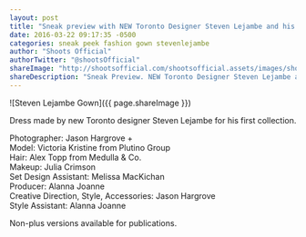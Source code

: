 ```yaml
---
layout: post
title: "Sneak preview with NEW Toronto Designer Steven Lejambe and his first collection"
date: 2016-03-22 09:17:35 -0500
categories: sneak peek fashion gown stevenlejambe
author: "Shoots Official"
authorTwitter: "@shootsOfficial"
shareImage: "http://shootsofficial.com/shootsofficial.assets/images/shoots-official-1.4-jasonhargrove-victoria-3-stevenlejambe-gown.jpg"
shareDescription: "Sneak Preview. NEW Toronto Designer Steven Lejambe and his first collection."
---
```


![Steven Lejambe Gown]({{ page.shareImage }})

Dress made by new Toronto designer Steven Lejambe for his first collection.

Photographer: Jason Hargrove +<br>
Model: Victoria Kristine from Plutino Group<br>
Hair: Alex Topp from Medulla & Co.<br>
Makeup: Julia Crimson<br>
Set Design Assistant: Melissa MacKichan<br>
Producer: Alanna Joanne<br>
Creative Direction, Style, Accessories: Jason Hargrove<br>
Style Assistant: Alanna Joanne

Non-plus versions available for publications.  
